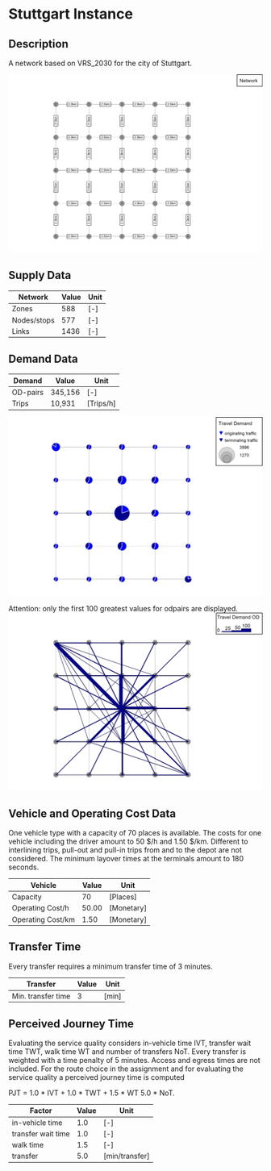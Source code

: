 # Stuttgart Instance

## Description
A network based on VRS_2030 for the city of Stuttgart.

![Stuttgart_network](Input/Image/Network.jpg)

## Supply Data
| Network       | Value  | Unit |
| ---           | ---    |---   |
| Zones         |    588 | [-]  |    
| Nodes/stops   |    577 | [-]  |   
| Links         |   1436 | [-]  |

## Demand Data
| Demand       | Value  | Unit       | 
| ---          | ---    |---         |
| OD-pairs     |345,156 | [-]        |
| Trips        | 10,931 | [Trips/h]  |

![Stuttgart_demand](Input/Image/Demand.jpg)

Attention: only the first 100 greatest values for odpairs are displayed.
![Stuttgart_demand_od](Input/Image/Demand_OD.jpg)

## Vehicle and Operating Cost Data
One vehicle type with a capacity of 70 places is available. The costs for one vehicle including the driver amount to 50 $/h and 1.50 $/km. Different to interlining trips, pull-out and pull-in trips from and to the depot are not considered. The minimum layover times at the terminals amount to 180 seconds.

| Vehicle           | Value  | Unit     | 
| ---               | ---    |---       |
| Capacity          |     70 |  [Places]|
| Operating Cost/h  |  50.00 |[Monetary]|
| Operating Cost/km |   1.50 |[Monetary]|

## Transfer Time
Every transfer requires a minimum transfer time of 3 minutes.

| Transfer           | Value  | Unit     | 
| ---                | ---    |---       |
| Min. transfer time |      3 |[min]     |

## Perceived Journey Time
Evaluating the service quality considers in-vehicle time IVT, transfer wait time TWT, walk time WT and number of transfers NoT. Every transfer is weighted with a time penalty of 5 minutes. Access and egress times are not included. For the route choice in the assignment and for evaluating the service quality a perceived journey time is computed

PJT = 1.0 * IVT + 1.0 * TWT + 1.5 * WT 5.0 * NoT. 

| Factor            | Value  | Unit         | 
| ---               | ---    |---           |
| in-vehicle time   |    1.0 |  [-]         |
| transfer wait time|    1.0 |  [-]         |
| walk time			|    1.5 |  [-]         |
| transfer          |    5.0 |[min/transfer]|
